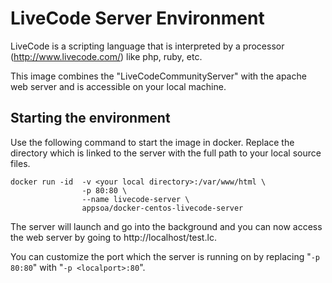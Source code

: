 # LiveCode Server Environment

LiveCode is a scripting language that is interpreted by a processor (<http://www.livecode.com/>) like php, ruby, etc.

This image combines the "LiveCodeCommunityServer" with the apache web server and is accessible on your local
machine.

## Starting the environment

Use the following command to start the image in docker.
Replace the directory which is linked to the server with the full path to your local source files.

```
docker run -id  -v <your local directory>:/var/www/html \
                -p 80:80 \
                --name livecode-server \
                appsoa/docker-centos-livecode-server
```

The server will launch and go into the background and you can now access the web server by going to http://localhost/test.lc.

You can customize the port which the server is running on by replacing "`-p 80:80`" with "`-p <localport>:80`".